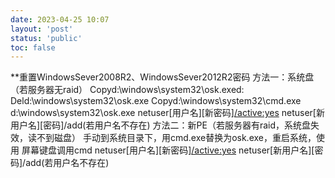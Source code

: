 ```yaml
---
date: 2023-04-25 10:07
layout: 'post'
status: 'public'
toc: false
---
```


**重置WindowsSever2008R2、WindowsSever2012R2密码
方法一：系统盘（若服务器无raid）
Copyd:\windows\system32\osk.exed:\
Deld:\windows\system32\osk.exe
Copyd:\windows\system32\cmd.exe
d:\windows\system32\osk.exe
netuser[用户名][新密码][/active:yes](若用户名存在)
netuser[新用户名][密码]/add(若用户名不存在)
方法二：新PE（若服务器有raid，系统盘失效，读不到磁盘）
手动到系统目录下，用cmd.exe替换为osk.exe，重启系统，使用
屏幕键盘调用cmd
netuser[用户名][新密码][/active:yes](若用户名存在)
netuser[新用户名][密码]/add(若用户名不存在)